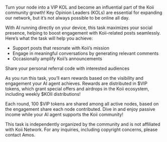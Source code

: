 Turn your node into a VIP KOL and become an influential part of the Koii community growth! Key Opinion Leaders (KOLs) are essential for expanding our network, but it’s not always possible to be online all day.

With AI running directly on your device, this task maximizes your social presence, helping to boost engagement with Koii-related posts seamlessly.
Here’s what the task will help you achieve:

- Support posts that resonate with Koii’s mission
- Engage in meaningful conversations by generating relevant comments
- Occasionally amplify Koii’s announcements

Share your personal referral code with interested audiences

As you run this task, you’ll earn rewards based on the visibility and engagement your AI agent achieves. Rewards are distributed in $VIP tokens, which grant special offers and airdrops in the Koii ecosystem, including weekly $KOII distributions!

Each round, 100 $VIP tokens are shared among all active nodes, based on the engagement share each node contributed. Dive in and enjoy passive income while your AI agent supports the Koii community!

This task is independently organized by the community and is not affiliated with Koii Network. For any inquiries, including copyright concerns, please contact Amos. 